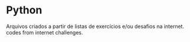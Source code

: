 # Python
Arquivos criados a partir de listas de exercícios e/ou desafios na internet.
codes from internet challenges.
